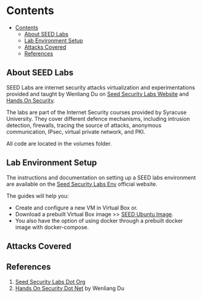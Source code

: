 # Contents

- [Contents](#contents)
  - [About SEED Labs](#about-seed-labs)
  - [Lab Environment Setup](#lab-environment-setup)
  - [Attacks Covered](#attacks-covered)
  - [References](#references)

## About SEED Labs

SEED Labs are internet security attacks virtualization and experimentations provided and taught by Wenliang Du on [Seed Security Labs Website](https://seedsecuritylabs.org) and [Hands On Security](https://www.handsonsecurity.net).

The labs are part of the Internet Security courses provided by Syracuse University. They cover different defence mechanisms, including intrusion detection, firewalls, tracing the source of attacks, anonymous communication, IPsec, virtual private network, and PKI.

All code are located in the volumes folder.

## Lab Environment Setup

The instructions and documentation on setting up a SEED labs environment are available on the [Seed Security Labs Env](https://seedsecuritylabs.org/lab_env.html) official website.

The guides will help you:

- Create and configure a new VM in Virtual Box or.
- Download a prebuilt Virtual Box image >> [SEED Ubuntu Image](https://seedsecuritylabs.org/lab_env.html).
- You also have the option of using docker through a prebuilt docker image with docker-compose.

## Attacks Covered

## References

1. [Seed Security Labs Dot Org](https://seedsecuritylabs.org)
2. [Hands On Security Dot Net](https://www.handsonsecurity.net) by Wenliang Du
